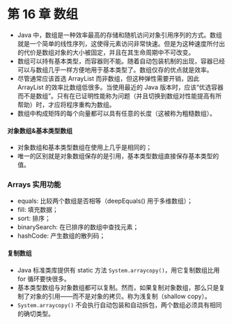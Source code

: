 # 第 16 章  数组
- Java 中，数组是一种效率最高的存储和随机访问对象引用序列的方式。数组就是一个简单的线性序列，这使得元素访问非常快速。但是为这种速度所付出的代价是数组对象的大小被固定，并且在其生命周期中不可改变。
- 数组可以持有基本类型，而容器则不能。随着自动包装机制的出现，容器已经可以与数组几乎一样方便地用于基本类型了。数组仅存的优点就是效率。
- 尽管通常应该首选 ArrayList 而非数组，但这种弹性需要开销，因此 ArrayList 的效率比数组低很多。当使用最近的 Java 版本时，应该“优选容器而不是数组”。只有在已证明性能称为问题（并且切换到数组对性能提高有所帮助）时，才应将程序重构为数组。
- 数组中构成矩阵的每个向量都可以具有任意的长度（这被称为粗糙数组）。

####  对象数组&基本类型数组

- 对象数组和基本类型数组在使用上几乎是相同的；
- 唯一的区别就是对象数组保存的是引用，基本类型数组直接保存基本类型的值。

###  Arrays 实用功能

- equals: 比较两个数组是否相等（deepEquals() 用于多维数组）；
- fill: 填充数据；
- sort: 排序；
- binarySearch: 在已排序的数组中查找元素；
- hashCode: 产生数组的散列码；

####  复制数组

- Java 标准类库提供有 static 方法 `System.arraycopy()`，用它复制数组比用 for 循环要快很多。
- 基本类型数组与对象数组都可以复制。然而，如果复制对象数组，那么只是复制了对象的引用——而不是对象的拷贝。称为浅复制（shallow copy）。
-  `System.arraycopy()` 不会执行自动包装和自动拆包，两个数组必须具有相同的确切类型。